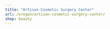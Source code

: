 ```yaml
---
title: "Artisan Cosmetic Surgery Center"
url: /oregon/artisan-cosmetic-surgery-center/
shop: beauty
---
```

